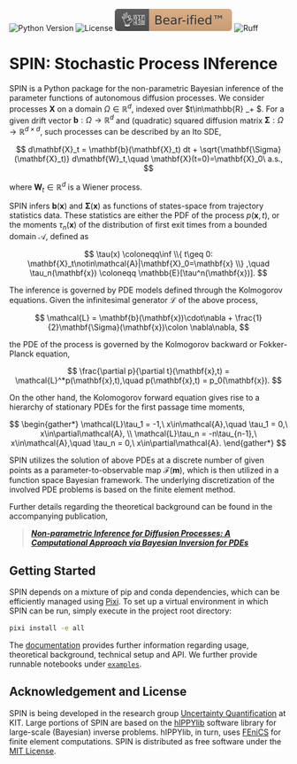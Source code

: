 ![Python Version](https://img.shields.io/python/required-version-toml?tomlFilePath=https%3A%2F%2Fraw.githubusercontent.com%2FUQatKIT%2FSPIN%2Fmain%2Fpyproject.toml)
![License](https://img.shields.io/github/license/UQatKIT/SPIN)
![Beartype](https://github.com/beartype/beartype-assets/raw/main/badge/bear-ified.svg)
![Ruff](https://img.shields.io/endpoint?url=https://raw.githubusercontent.com/astral-sh/ruff/main/assets/badge/v2.json)

# SPIN: Stochastic Process INference

SPIN is a Python package for the non-parametric Bayesian inference of the parameter functions of autonomous diffusion processes. We consider processes $\mathbf{X}$ on a domain $\Omega\in\mathbb{R}^d$, indexed over $t\in\mathbb{R} _+ $. For a given drift vector $\mathbf{b}: \Omega\to\mathbb{R}^d$ and (quadratic) squared diffusion matrix $\mathbf{\Sigma}:\Omega\to\mathbb{R}^{d\times d}$, such processes can be described by an Ito SDE,

$$
    d\mathbf{X}_t = \mathbf{b}(\mathbf{X}_t) dt + \sqrt{\mathbf{\Sigma}(\mathbf{X}_t)} d\mathbf{W}_t,\quad \mathbf{X}(t=0)=\mathbf{X}_0\ a.s.,
$$

where $\mathbf{W}_t\in\mathbb{R}^d$ is a Wiener process.

SPIN infers $\mathbf{b}(\mathbf{x})$ and $\mathbf{\Sigma}(\mathbf{x})$ as functions of states-space from trajectory statistics data. These statistics are either the PDF of the process $p(\mathbf{x},t)$, or the moments $\tau_n(\mathbf{x})$ of the distribution of first exit times from a bounded domain $\mathcal{A}$, defined as

$$
    \tau(x) \coloneqq\inf \\{ t\geq 0: \mathbf{X}_t\notin\mathcal{A}|\mathbf{X}_0=\mathbf{x} \\} ,\quad \tau_n(\mathbf{x}) \coloneqq \mathbb{E}[\tau^n(\mathbf{x})].
$$

The inference is governed by PDE models defined through the Kolmogorov equations. Given the infinitesimal generator $\mathcal{L}$ of the above process,

$$
    \mathcal{L} = \mathbf{b}(\mathbf{x})\cdot\nabla + \frac{1}{2}\mathbf{\Sigma}(\mathbf{x})\colon \nabla\nabla,
$$

the PDE of the process is governed by the Kolmogorov backward or Fokker-Planck equation,

$$
    \frac{\partial p}{\partial t}(\mathbf{x},t) = \mathcal{L}^*p(\mathbf{x},t),\quad p(\mathbf{x},t) = p_0(\mathbf{x}).
$$

On the other hand, the Kolomogorov forward equation gives rise to a hierarchy of stationary PDEs for the first passage time moments,

$$
\begin{gather*}
    \mathcal{L}\tau_1 = -1,\ x\in\mathcal{A},\quad \tau_1 = 0,\ x\in\partial\mathcal{A}, \\
    \mathcal{L}\tau_n = -n\tau_{n-1},\ x\in\mathcal{A},\quad \tau_n = 0,\ x\in\partial\mathcal{A}.
\end{gather*}
$$

SPIN utilizes the solution of above PDEs at a discrete number of given points as a parameter-to-observable map $\mathcal{F}(\mathbf{m})$, which is then utilized in a function space Bayesian framework. The underlying discretization of the involved PDE problems is based on the finite element method.

Further details regarding the theoretical background can be found in the accompanying publication,

>***[Non-parametric Inference for Diffusion Processes:
A Computational Approach via Bayesian Inversion
for PDEs](https://arxiv.org/abs/2411.02324)***

## Getting Started

SPIN depends on a mixture of pip and conda dependencies, which can be efficiently managed using [Pixi](https://pixi.sh/latest/). To set up a virtual environment in which SPIN can be run, simply execute in the project root directory:

```bash
pixi install -e all
```

The [documentation](https://uqatkit.github.io/SPIN/) provides further information regarding usage, theoretical background, technical setup and API. We further provide runnable notebooks under [`examples`](https://github.com/UQatKIT/SPIN/tree/main/examples).

## Acknowledgement and License

SPIN is being developed in the research group [Uncertainty Quantification](https://www.scc.kit.edu/forschung/uq.php) at KIT.
Large portions of SPIN are based on the [hIPPYlib](https://dl.acm.org/doi/10.1145/3428447) software library for large-scale (Bayesian) inverse problems. hIPPYlib, in turn, uses [FEniCS](https://fenicsproject.org/) for finite element computations.
SPIN is distributed as free software under the [MIT License](https://choosealicense.com/licenses/mit/).